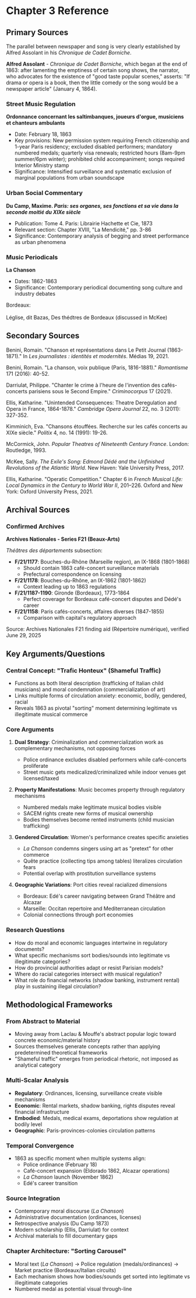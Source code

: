# Chapter 3 Reference

## Primary Sources

The parallel between newspaper and song is very clearly established by Alfred Assolant in his *Chronique de Cadet Borniche*.

**Alfred Assolant** - *Chronique de Cadet Borniche*, which began at the end of 1863: after lamenting the emptiness of certain song shows, the narrator, who advocates for the existence of "good taste popular scenes," asserts: "If drama or opera is a book, then the little comedy or the song would be a newspaper article" (January 4, 1864).

### Street Music Regulation

**Ordonnance concernant les saltimbanques, joueurs d'orgue, musiciens et chanteurs ambulants**

- Date: February 18, 1863
- Key provisions: New permission system requiring French citizenship and 1-year Paris residency; excluded disabled performers; mandatory numbered medals; quarterly visa renewals; restricted hours (8am-9pm summer/6pm winter); prohibited child accompaniment; songs required Interior Ministry stamp
- Significance: Intensified surveillance and systematic exclusion of marginal populations from urban soundscape

### Urban Social Commentary

**Du Camp, Maxime. *Paris: ses organes, ses fonctions et sa vie dans la seconde moitié du XIXe siècle***

- Publication: Tome 4. Paris: Librairie Hachette et Cie, 1873
- Relevant section: Chapter XVIII, "La Mendicité," pp. 3-86
- Significance: Contemporary analysis of begging and street performance as urban phenomena

### Music Periodicals

**La Chanson**

- Dates: 1862-1863
- Significance: Contemporary periodical documenting song culture and industry debates

Bordeaux:\
\
Léglise, dit Bazas, Des thédtres de Bordeaux (discussed in McKee)

## Secondary Sources

Benini, Romain. "Chanson et représentations dans Le Petit Journal (1863-1871)." In *Les journalistes : identités et modernités*. Médias 19, 2021.

Benini, Romain. "La chanson, voix publique (Paris, 1816-1881)." *Romantisme* 171 (2016): 40-52.

Darriulat, Philippe. "Chanter le crime à l'heure de l'invention des cafés-concerts parisiens sous le Second Empire." *Criminocorpus* 17 (2021).

Ellis, Katharine. "Unintended Consequences: Theatre Deregulation and Opera in France, 1864-1878." *Cambridge Opera Journal* 22, no. 3 (2011): 327-352.

Kimminich, Eva. "Chansons étouffées. Recherche sur les cafés concerts au XIXe siècle." *Politix* 4, no. 14 (1991): 19-26.

McCormick, John. *Popular Theatres of Nineteenth Century France*. London: Routledge, 1993.

McKee, Sally. *The Exile's Song: Edmond Dédé and the Unfinished Revolutions of the Atlantic World*. New Haven: Yale University Press, 2017.

Ellis, Katharine. "Operatic Competition." Chapter 6 in *French Musical Life: Local Dynamics in the Century to World War II*, 201–226. Oxford and New York: Oxford University Press, 2021.

## Archival Sources

### Confirmed Archives

**Archives Nationales - Series F21 (Beaux-Arts)**

*Théâtres des départements* subsection:

- **F/21/1177**: Bouches-du-Rhône (Marseille region), an IX-1868 (1801-1868)
  - Should contain 1863 café-concert surveillance materials
  - Prefectural correspondence on licensing
- **F/21/1178**: Bouches-du-Rhône, an IX-1862 (1801-1862)
  - Context leading up to 1863 regulations
- **F/21/1187-1190**: Gironde (Bordeaux), 1773-1864
  - Perfect coverage for Bordeaux café-concert disputes and Dédé's career
- **F/21/1158**: Paris cafés-concerts, affaires diverses (1847-1855)
  - Comparison with capital's regulatory approach

Source: Archives Nationales F21 finding aid (Répertoire numérique), verified June 29, 2025

## Key Arguments/Questions

### Central Concept: "Trafic Honteux" (Shameful Traffic)

- Functions as both literal description (trafficking of Italian child musicians) and moral condemnation (commercialization of art)
- Links multiple forms of circulation anxiety: economic, bodily, gendered, racial
- Reveals 1863 as pivotal "sorting" moment determining legitimate vs illegitimate musical commerce

### Core Arguments

1. **Dual Strategy**: Criminalization and commercialization work as complementary mechanisms, not opposing forces

   - Police ordinance excludes disabled performers while café-concerts proliferate
   - Street music gets medicalized/criminalized while indoor venues get licensed/taxed

2. **Property Manifestations**: Music becomes property through regulatory mechanisms

   - Numbered medals make legitimate musical bodies visible
   - SACEM rights create new forms of musical ownership
   - Bodies themselves become rented instruments (child musician trafficking)

3. **Gendered Circulation**: Women's performance creates specific anxieties

   - *La Chanson* condemns singers using art as "pretext" for other commerce
   - Quête practice (collecting tips among tables) literalizes circulation fears
   - Potential overlap with prostitution surveillance systems

4. **Geographic Variations**: Port cities reveal racialized dimensions

   - Bordeaux: Edé's career navigating between Grand Théâtre and Alcazar
   - Marseille: Occitan repertoire and Mediterranean circulation
   - Colonial connections through port economies

### Research Questions

- How do moral and economic languages intertwine in regulatory documents?
- What specific mechanisms sort bodies/sounds into legitimate vs illegitimate categories?
- How do provincial authorities adapt or resist Parisian models?
- Where do racial categories intersect with musical regulation?
- What role do financial networks (shadow banking, instrument rental) play in sustaining illegal circulation?

## Methodological Frameworks

### From Abstract to Material

- Moving away from Laclau & Mouffe's abstract popular logic toward concrete economic/material history
- Sources themselves generate concepts rather than applying predetermined theoretical frameworks
- "Shameful traffic" emerges from periodical rhetoric, not imposed as analytical category

### Multi-Scalar Analysis

- **Regulatory**: Ordinances, licensing, surveillance create visible mechanisms
- **Economic**: Rental markets, shadow banking, rights disputes reveal financial infrastructure
- **Embodied**: Medals, medical exams, deportations show regulation at bodily level
- **Geographic**: Paris-provinces-colonies circulation patterns

### Temporal Convergence

- 1863 as specific moment when multiple systems align:
  - Police ordinance (February 18)
  - Café-concert expansion (Eldorado 1862, Alcazar operations)
  - *La Chanson* launch (November 1862)
  - Edé's career transition

### Source Integration

- Contemporary moral discourse (*La Chanson*)
- Administrative documentation (ordinances, licenses)
- Retrospective analysis (Du Camp 1873)
- Modern scholarship (Ellis, Darriulat) for context
- Archival materials to fill documentary gaps

### Chapter Architecture: "Sorting Carousel"

- Moral text (*La Chanson*) → Police regulation (medals/ordinances) → Market practice (Bordeaux/Italian circuits)
- Each mechanism shows how bodies/sounds get sorted into legitimate vs illegitimate categories
- Numbered medal as potential visual through-line